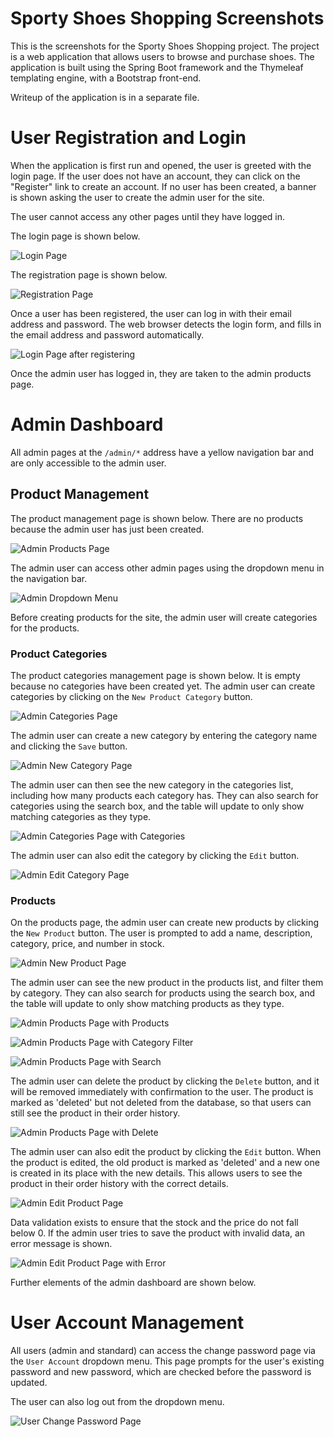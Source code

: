 # Sporty Shoes Shopping Screenshots

This is the screenshots for the Sporty Shoes Shopping project. The project is a web application that
allows users to browse and purchase shoes. The application is built using the Spring Boot framework
and the Thymeleaf templating engine, with a Bootstrap front-end.

Writeup of the application is in a separate file.

# User Registration and Login

When the application is first run and opened, the user is greeted with the login page. If the user
does not have an account, they can click on the "Register" link to create an account. If no user has
been created, a banner is shown asking the user to create the admin user for the site.

The user cannot access any other pages until they have logged in.

The login page is shown below.

![Login Page](./screenshots/login_first_run.png)

The registration page is shown below.

![Registration Page](./screenshots/register.png)

Once a user has been registered, the user can log in with their email address and password. The web
browser detects the login form, and fills in the email address and password automatically.

![Login Page after registering](./screenshots/login_registered.png)

Once the admin user has logged in, they are taken to the admin products page. 

# Admin Dashboard

All admin pages at the `/admin/*` address have a yellow navigation bar and are only accessible to
the admin user.

## Product Management

The product management page is shown below. There are no products because the
admin user has just been created.

![Admin Products Page](./screenshots/admin_products_empty.png)

The admin user can access other admin pages using the dropdown menu in the navigation bar.

![Admin Dropdown Menu](./screenshots/admin_products_empty_navbar.png)

Before creating products for the site, the admin user will create categories for the products.

### Product Categories

The product categories management page is shown below. It is empty because no categories have been
created yet. The admin user can create categories by clicking on the `New Product Category` button.

![Admin Categories Page](./screenshots/admin_categories_empty.png)

The admin user can create a new category by entering the category name and clicking the `Save`
button.

![Admin New Category Page](./screenshots/admin_categories_create.png)

The admin user can then see the new category in the categories list, including how many products
each category has. They can also search for categories using the search box, and the table will
update to only show matching categories as they type.

![Admin Categories Page with Categories](./screenshots/admin_categories.png)

The admin user can also edit the category by clicking the `Edit` button.

![Admin Edit Category Page](./screenshots/admin_categories_edit.png)

### Products

On the products page, the admin user can create new products by clicking the `New Product` button.
The user is prompted to add a name, description, category, price, and number in stock.

![Admin New Product Page](./screenshots/admin_products_create.png)

The admin user can see the new product in the products list, and filter them by category. They can
also search for products using the search box, and the table will update to only show matching
products as they type.

![Admin Products Page with Products](./screenshots/admin_products.png)

![Admin Products Page with Category Filter](./screenshots/admin_products_filtered.png)

![Admin Products Page with Search](./screenshots/admin_products_search.png)

The admin user can delete the product by clicking the `Delete` button, and it will be removed
immediately with confirmation to the user. The product is marked as 'deleted' but not deleted from
the database, so that users can
still see the product in their order history.

![Admin Products Page with Delete](./screenshots/admin_products_deletes.png)

The admin user can also edit the product by clicking the `Edit` button. When the product is edited,
the old product is marked as 'deleted' and a new one is created in its place with the new details.
This allows users to see the product in their order history with the correct details.

![Admin Edit Product Page](./screenshots/admin_products_edit.png)

Data validation exists to ensure that the stock and the price do not fall below 0. If the admin user
tries to save the product with invalid data, an error message is shown.

![Admin Edit Product Page with Error](./screenshots/admin_products_edit_error.png) 

Further elements of the admin dashboard are shown below.

# User Account Management

All users (admin and standard) can access the change password page via the `User Account` dropdown
menu. This page prompts for the user's existing password and new password, which are checked before
the password is updated.

The user can also log out from the dropdown menu.

![User Change Password Page](./screenshots/user_change_password.png)